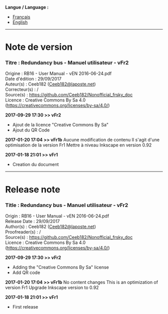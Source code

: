 **Langue / Language :**
- [Français](#FR)
- [English](#EN)

--------------------------------------------------------------------------------------

<a name="FR"></a>
# Note de version

### Titre : Redundancy bus - Manuel utilisateur - vFr2  
Origine : RB16 - User Manual - vEN 2016-06-24.pdf  
Date d'édition : 29/09/2017  
Auteur(s) : Ceeb182 (Ceeb182@laposte.net)  
Correcteur(s) : /  
Source(s) : https://github.com/Ceeb182/Nonofficial_frsky_doc  
Licence : Creative Commons By Sa 4.0 (https://creativecommons.org/licenses/by-sa/4.0/)  

**2017-09-29 17:30 >> vFr2**
- Ajout de la licence "Creative Commons By Sa"
- Ajout du QR Code

**2017-01-20 17:04 >> vFr1b**
Aucune modification de contenu
Il s'agit d'une optimisation de la version Fr1
Mettre à niveau Inkscape en version 0.92

**2017-01-18 21:01 >> vFr1**
- Creation du document

--------------------------------------------------------------------------------------

<a name="EN"></a>
# Release note

### Title : Redundancy bus - Manuel utilisateur - vFr2  
Origin : RB16 - User Manual - vEN 2016-06-24.pdf  
Release Date : 29/09/2017  
Author(s) : Ceeb182 (Ceeb182@laposte.net)  
Proofreader(s) : /  
Source(s) : https://github.com/Ceeb182/Nonofficial_frsky_doc  
Licence : Creative Commons By Sa 4.0 (https://creativecommons.org/licenses/by-sa/4.0/)  

**2017-09-29 17:30 >> vFr2**
- Adding the "Creative Commons By Sa" license
- Add QR code

**2017-01-20 17:04 >> vFr1b**
No content changes
This is an optimization of version Fr1
Upgrade Inkscape version to 0.92

**2017-01-18 21:01 >> vFr1**
- First release
